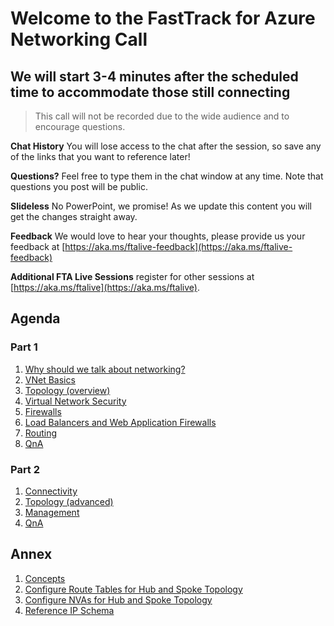 # Welcome to the FastTrack for Azure Networking Call

## We will start 3-4 minutes after the scheduled time to accommodate those still connecting

> This call will not be recorded due to the wide audience and to encourage
> questions.

**Chat History** You will lose access to the chat after the session, so save any of the links that you want to reference later!

**Questions?** Feel free to type them in the chat window at any time. Note that
questions you post will be public.

**Slideless** No PowerPoint, we promise! As we update this content you will get
the changes straight away.

**Feedback** We would love to hear your thoughts, please provide us your feedback at [https://aka.ms/ftalive-feedback](https://aka.ms/ftalive-feedback)

**Additional FTA Live Sessions** register for other sessions at [https://aka.ms/ftalive](https://aka.ms/ftalive).

## Agenda

### Part 1

1. [Why should we talk about networking?](./why.md)
1. [VNet Basics](./basics.md)
1. [Topology (overview)](./topology-overview.md)
1. [Virtual Network Security](./vnet-security.md)
1. [Firewalls](./firewalls)
1. [Load Balancers and Web Application Firewalls](./lbs-wafs.md)
1. [Routing](./routing.md)
1. [QnA](./faq.md)

### Part 2

1. [Connectivity](./connectivity.md)
1. [Topology (advanced)](./topology-advanced.md)
1. [Management](./mgmt.md)
1. [QnA](./faq.md)

## Annex

1. [Concepts](./concepts.md)
1. [Configure Route Tables for Hub and Spoke
Topology](./configure-route-tables-for-hub-and-spoke-topology/rt-hub-spoke.md)
1. [Configure NVAs for Hub and Spoke
Topology](./configure-nva-for-hub-and-spoke-topology/01.md)
1. [Reference IP Schema](./example-ip-plan/example-ip-plan.md)
